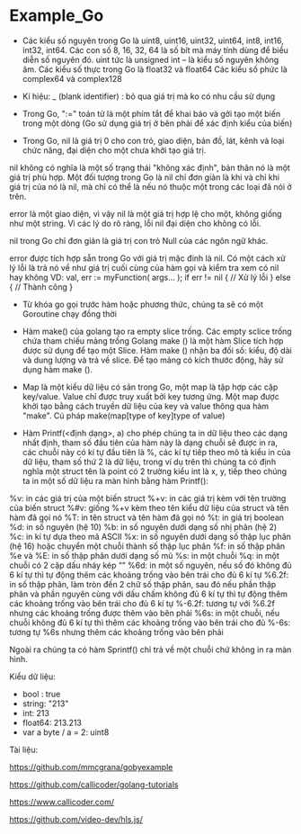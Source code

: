 # Example_Go

- Các kiểu số nguyên trong Go là uint8, uint16, uint32, uint64, int8, int16, int32, int64. Các con số 8, 16, 32, 64 là số bít mà máy tính dùng để biểu diễn số nguyên đó. uint tức là unsigned int – là kiểu số nguyên không âm.
Các kiểu số thực trong Go là float32 và float64
Các kiểu số phức là complex64 và complex128

- Kí hiệu: _ (blank identifier) : bỏ qua giá trị mà ko có nhu cầu sử dụng

- Trong Go, ":=" toán tử là một phím tắt để khai báo và gởi tạo một biến trong một dòng (Go sử dụng giá trị ở bên phải để xác định kiểu của biến) 

- Trong Go, nil là giá trị 0 cho con trỏ, giao diện, bản đồ, lát, kênh và loại chức năng, đại diện cho một chưa khởi tạo giá trị.

nil không có nghĩa là một số trạng thái "không xác định", bản thân nó là một giá trị phù hợp. Một đối tượng trong Go là nil chỉ đơn giản là khi và chỉ khi giá trị của nó là nil, mà chỉ có thể là nếu nó thuộc một trong các loại đã nói ở trên.

error là một giao diện, vì vậy nil là một giá trị hợp lệ cho một, không giống như một string. Vì các lý do rõ ràng, lỗi nil đại diện cho không có lỗi.

nil trong Go chỉ đơn giản là giá trị con trỏ Null của các ngôn ngữ khác.

 error được tích hợp sẵn trong Go với giá trị mặc đinh là nil. 
 Có một cách xử lý lỗi là trả nó về như giá trị cuối cùng của hàm gọi và kiểm tra xem có nil hay không
VD: 
val, err := myFunction( args... );
if err != nil {
  // Xử lý lỗi
} else {
  // Thành công
}

- Từ khóa go gọi trước hàm hoặc phương thức, chúng ta sẽ có một Goroutine chạy đồng thời
 
 - Hàm make() của golang tạo ra empty slice trống. Các empty sclice trống chứa tham chiếu mảng trống 
 Golang make () là một hàm Slice tích hợp được sử dụng để tạo một Slice. Hàm make () nhận ba đối số: kiểu, độ dài và dung lượng và trả về slice. Để tạo mảng có kích thước động, hãy sử dụng hàm make ().
  
- Map là một kiểu dữ liệu có sãn trong Go, một map là tập hợp các cặp key/value. Value chỉ được truy xuất bởi key tương ứng.
Một map được khởi tạo bằng cách truyền dữ liệu của key và value thông qua hàm "make".
Cú pháp make(map[type of key]type of value)


- Hàm Printf(<định dạng>, a) cho phép chúng ta in dữ liệu theo các dạng nhất định, tham số đầu tiên của hàm này là dạng chuỗi sẽ được in ra, các chuỗi này có kí tự đầu tiên là %, các kí tự tiếp theo mô tả kiểu in của dữ liệu, tham số thứ 2 là dữ liệu, trong ví dụ trên thì chúng ta có định nghĩa một struct tên là point có 2 trường kiểu int là x, y, tiếp theo chúng ta in một số dữ liệu ra màn hình bằng hàm Printf():

%v: in các giá trị của một biến struct
%+v: in các giá trị kèm với tên trường của biến struct
%#v: giống %+v kèm theo tên kiểu dữ liệu của struct và tên hàm đã gọi nó
%T: in tên struct và tên hàm đã gọi nó
%t: in giá trị boolean
%d: in số nguyên (hệ 10)
%b: in số nguyên dưới dạng số nhị phân (hệ 2)
%c: in kí tự dựa theo mã ASCII
%x: in số nguyên dưới dạng số thập lục phân (hệ 16) hoặc chuyển một chuỗi thành số thập lục phân
%f: in số thập phân
%e và %E: in số thập phân dưới dạng số mũ
%s: in một chuỗi
%q: in một chuỗi có 2 cặp dấu nháy kép “”
%6d: in một số nguyên, nếu số đó không đủ 6 kí tự thì tự động thêm các khoảng trống vào bên trái cho đủ 6 kí tự
%6.2f: in số thập phân, làm tròn đến 2 chữ số thập phân, sau đó nếu phần thập phân và phần nguyên cùng với dấu chấm không đủ 6 kí tự thì tự động thêm các khoảng trống vào bên trái cho đủ 6 kí tự
%-6.2f: tương tự với %6.2f nhưng các khoảng trống được thêm vào bên phải
%6s: in một chuỗi, nếu chuỗi không đủ 6 kí tự thì thêm các khoảng trống vào bên trái cho đủ
%-6s: tương tự %6s nhưng thêm các khoảng trống vào bên phải

Ngoài ra chúng ta có hàm Sprintf() chỉ trả về một chuỗi chứ không in ra màn hình.

Kiểu dữ liệu:
- bool : true
- string: "213"
- int: 213
- float64: 213.213
- var a byte / a = 2: uint8 


Tài liệu:

https://github.com/mmcgrana/gobyexample

https://github.com/callicoder/golang-tutorials

https://www.callicoder.com/

https://github.com/video-dev/hls.js/

